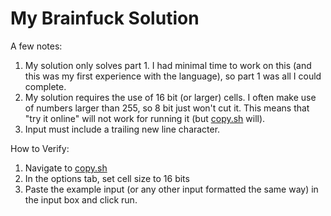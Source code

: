 # My Brainfuck Solution

A few notes:

1. My solution only solves part 1. I had minimal time to work on this (and this was my first experience with the language), so part 1 was all I could complete.
2. My solution requires the use of 16 bit (or larger) cells. I often make use of numbers larger than 255, so 8 bit just won't cut it. This means that "try it online" will not work for running it (but [copy.sh](http://copy.sh/brainfuck) will).
3. Input must include a trailing new line character.

How to Verify:

1. Navigate to [copy.sh](http://copy.sh/brainfuck/?c=Pj4-Pj4-Pj4-Pj4-Pgo-KysrKysrKysrKysrKysrKysrKysrKysrKysrKysrKysrKysrKysrK1stPCsrKysrKysrKysrKysrKysrKysrKysrKys-XQo8ClsKICAgIDw8PDw8PDw8PDw8PDwKICAgID4-Kz4-CiAgICA-LAogICAgLS0tLS0tLS0tLS0tLS0tLS0tLS0tLS0tLS0tLS0tLS0tLS0tLS0tLS0tLS0tCiAgICBbCiAgICAgICAgWwogICAgICAgICAgICAtLS0KICAgICAgICAgICAgPFstPisrKysrKysrKys8XSAgICBhZGQgY3VycmVudCBudW1iZXIgMTAgdGltZXMgdG8gY3VycmVudCBkaWdpdAogICAgICAgICAgICA-Wy08Kz5dICAgICAgICAgICAgIHJlcGxhY2UgY3VycmVudCBudW1iZXIgYnkgY3VycmVudCBkaWdpdAogICAgICAgIF0KICAgICAgICAsCiAgICAgICAgLS0tLS0tLS0tLS0tLS0tLS0tLS0tLS0tLS0tLS0tLS0tLS0tLS0tLS0tLS0tCiAgICBdCiAgICA-Pj4rPj4KICAgID4sCiAgICAtLS0tLS0tLS0tLS0tLS0tLS0tLS0tLS0tLS0tLS0tLS0tLS0tLS0tLS0tLQogICAgWwogICAgICAgIFsKICAgICAgICAgICAgLS0tLQogICAgICAgICAgICA8Wy0-KysrKysrKysrKzxdICAgIGFkZCBjdXJyZW50IG51bWJlciAxMCB0aW1lcyB0byBjdXJyZW50IGRpZ2l0CiAgICAgICAgICAgID5bLTwrPl0gICAgICAgICAgICAgcmVwbGFjZSBjdXJyZW50IG51bWJlciBieSBjdXJyZW50IGRpZ2l0CiAgICAgICAgXQogICAgICAgICwKICAgICAgICAtLS0tLS0tLS0tLS0tLS0tLS0tLS0tLS0tLS0tLS0tLS0tLS0tLS0tLS0tLQogICAgXQogICAgPDw8PDw8CiAgICA-LAogICAgLS0tLS0tLS0tLS0tLS0tLS0tLS0tLS0tLS0tLS0tLS0tLS0tLS0tLS0tLS0tCiAgICBbCiAgICAgICAgWwogICAgICAgICAgICAtLS0KICAgICAgICAgICAgPFstPisrKysrKysrKys8XSAgICBhZGQgY3VycmVudCBudW1iZXIgMTAgdGltZXMgdG8gY3VycmVudCBkaWdpdAogICAgICAgICAgICA-Wy08Kz5dICAgICAgICAgICAgIHJlcGxhY2UgY3VycmVudCBudW1iZXIgYnkgY3VycmVudCBkaWdpdAogICAgICAgIF0KICAgICAgICAsCiAgICAgICAgLS0tLS0tLS0tLS0tLS0tLS0tLS0tLS0tLS0tLS0tLS0tLS0tLS0tLS0tLS0tCiAgICBdCiAgICA-Pj4-PgogICAgPiwKICAgIC0tLS0tLS0tLS0KICAgIFsKICAgICAgICBbCiAgICAgICAgICAgIC0tLS0tLS0tLS0tLS0tLS0tLS0tLS0tLS0tLS0tLS0tLS0tLS0tCiAgICAgICAgICAgIDxbLT4rKysrKysrKysrPF0gICAgYWRkIGN1cnJlbnQgbnVtYmVyIDEwIHRpbWVzIHRvIGN1cnJlbnQgZGlnaXQKICAgICAgICAgICAgPlstPCs-XSAgICAgICAgICAgICByZXBsYWNlIGN1cnJlbnQgbnVtYmVyIGJ5IGN1cnJlbnQgZGlnaXQKICAgICAgICBdCiAgICAgICAgLAogICAgICAgIC0tLS0tLS0tLS0KICAgIF0KICAgIDw8PDw8PDw8CiAgICBub3cgd2UgY2hlY2sgaWYgdGhlIGZpcnN0IHZhbHVlIGlzIGdyZWF0ZXIgdGhhbiBvciBlcXVhbCB0byB0aGUgc2Vjb25kCiAgICBbLT4tWz5dPDxdCiAgICA8WwogICAgICAgIHRoaXMgY2FzZSBtZWFucyBnZXEKICAgICAgICBpZiB3ZSBoYXZlIGV4YWN0IGVxdWFsaXR5IHRoYW4gd2UgYXJlIGRvbmUKICAgICAgICA-PgogICAgICAgIFsKICAgICAgICAgICAgdGhpcyBjYXNlIG1lYW5zIHRoZXkgYXJlIG5vdCBlcXVhbAogICAgICAgICAgICBbLV0KICAgICAgICAgICAgPDwKICAgICAgICAgICAgLQogICAgICAgICAgICB3ZSBuZWVkIHRvIHN3YXAgdGhlIHR3byB2YWx1ZXMgYW5kIHRoZW4gY29tcGFyZSB0aGVtCiAgICAgICAgICAgID4-Pj4-Pj4-CiAgICAgICAgICAgIFs8Kz4tXQogICAgICAgICAgICA-WzwrPi1dCiAgICAgICAgICAgIDw8Wz4-Kzw8LV0KICAgICAgICAgICAgPgogICAgICAgICAgICBjb21wYXJlIHRoZSBzZWNvbmQgc2V0IG9mIHZhbHVlcwogICAgICAgICAgICBbLT4tWz5dPDxdCiAgICAgICAgICAgIDxbCiAgICAgICAgICAgICAgICB0aGlzIGNhc2UgbWVldHMgdGhlIHAxIHJlcXVpcmVtZW50cyBzbyB3ZSBhZGQgMSBjZWxsIDAKICAgICAgICAgICAgICAgIC0KICAgICAgICAgICAgICAgIDw8PDw8PDw8CiAgICAgICAgICAgICAgICArCiAgICAgICAgICAgICAgICA-Pj4-Pj4-Pj4KICAgICAgICAgICAgXQogICAgICAgICAgICA8WwogICAgICAgICAgICAgICAgb3RoZXJ3aXNlIHdlIGRvIG5vdGhpbmcgYW5kIGp1c3QgemVybyBpdCBvdXQKICAgICAgICAgICAgICAgIC0KICAgICAgICAgICAgXQogICAgICAgICAgICA8PDw8CiAgICAgICAgXQogICAgICAgIDw8CiAgICAgICAgWwogICAgICAgICAgICB0aGlzIGhhbmRsZXMgdGhlIHN0cmljdCBlcXVhbGl0eSBjYXNlCiAgICAgICAgICAgIFstXQogICAgICAgICAgICA8PAogICAgICAgICAgICArCiAgICAgICAgICAgID4-CiAgICAgICAgXQogICAgXQogICAgbm93IHdlIG5lZWQgdG8gaGFuZGxlIHRoZSBsZXNzIHRoYW4gY2FzZQogICAgPAogICAgWwogICAgICAgIC0KICAgICAgICA-Pj4-Pj4-PgogICAgICAgIFstPi1bPl08PF0KICAgICAgICA8CiAgICAgICAgWwogICAgICAgICAgICAtCiAgICAgICAgICAgIGdvIGJhY2sgdG8gc3RhcnQgYW5kIGluY3JlbWVudAogICAgICAgICAgICA8PDw8PDw8PAogICAgICAgICAgICArCiAgICAgICAgICAgID4-Pj4-Pj4-CiAgICAgICAgXQogICAgICAgIDxbLTxdCiAgICAgICAgPDw8PDw8Wy1dCiAgICBdCiAgICB6ZXJvIGV2ZXJ5dGhpbmcgb3V0IGFuZCByZXNldAogICAgPlstXQogICAgPlstXQogICAgPlstXQogICAgPlstXQogICAgPlstXQogICAgPlstXQogICAgPlstXQogICAgPlstXQogICAgPlstXQogICAgPlstXQogICAgPlstXQogICAgPi0KXQo8PDw8PDw8PDw8PDw8CnRpbWUgdG8gcHJpbnQgaXQgb3V0IQo-PisrKysrKysrKys8PFstPis-LVs-Kz4-XT5bK1stPCs-XT4rPj5dPDw8PDw8XT4-Wy1dPj4-KysrKysrKysrKzxbLT4tWz4rPj5dPlsrWy0KPCs-XT4rPj5dPDw8PDxdPlstXT4-Wz4rKysrKytbLTwrKysrKysrKz5dPC48PCs-Kz5bLV1dPFs8Wy0-LTxdKysrKysrWy0-KysrKysrKysKPF0-LlstXV08PCsrKysrK1stPCsrKysrKysrPl08LlstXTw8Wy08Kz5dPAo$)
2. In the options tab, set cell size to 16 bits
3. Paste the example input (or any other input formatted the same way) in the input box and click run.

